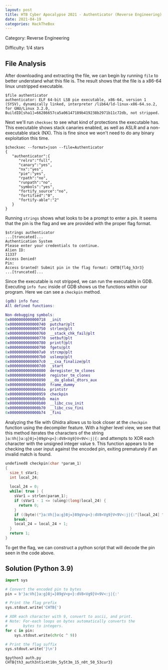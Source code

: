 ```yaml
---
layout: post
title: HTB Cyber Apocalypse 2021 - Authenticator (Reverse Engineering)
date: 2021-04-19
categories: HackTheBox
---
```


Category: Reverse Engineering

Difficulty: 1/4 stars

## File Analysis
After downloading and extracting the file, we can begin by running `file` to better understand what this file is. The result shows that the file is a x86-64 linux unstripped executable.
```
$file authenticator 
authenticator: ELF 64-bit LSB pie executable, x86-64, version 1 (SYSV), dynamically linked, interpreter /lib64/ld-linux-x86-64.so.2, for GNU/Linux 3.2.0, BuildID[sha1]=66286657ca5a06147189b419238b2971b11c72db, not stripped.

```
Next we'll run `checksec` to see what kind of protections the executable has. This executable shows stack canaries enabled, as well as ASLR and a non-executable stack (NX). This is fine since we won't need to do any binary exploitation this time.
```
$checksec --format=json --file=Authenticator
{
   "authenticator":{
      "relro":"full",
      "canary":"yes",
      "nx":"yes",
      "pie":"yes",
      "rpath":"no",
      "runpath":"no",
      "symbols":"yes",
      "fortify_source":"no",
      "fortified":"0",
      "fortify-able":"2"
   }
}
```
Running `strings` shows what looks to be a prompt to enter a pin. It seems that the pin is the flag and we are provided with the proper flag format.
```
$strings authenticator
...[truncated]...
Authentication System 
Please enter your credentials to continue.
Alien ID: 
11337
Access Denied!
Pin: 
Access Granted! Submit pin in the flag format: CHTB{fl4g_h3r3}
...[truncated]...
```
Since the executable is not stripped, we can run the executable in GDB. Executing `info func` inside of GDB shows us the functions within our program. Here we can see a `checkpin` method.
```m
(gdb) info func
All defined functions:

Non-debugging symbols:
0x0000000000000718  _init
0x0000000000000740  putchar@plt
0x0000000000000750  strlen@plt
0x0000000000000760  __stack_chk_fail@plt
0x0000000000000770  setbuf@plt
0x0000000000000780  printf@plt
0x0000000000000790  fgets@plt
0x00000000000007a0  strcmp@plt
0x00000000000007b0  usleep@plt
0x00000000000007c0  __cxa_finalize@plt
0x00000000000007d0  _start
0x0000000000000800  deregister_tm_clones
0x0000000000000840  register_tm_clones
0x0000000000000890  __do_global_dtors_aux
0x00000000000008d0  frame_dummy
0x00000000000008da  printstr
0x0000000000000959  checkpin
0x00000000000009db  main
0x0000000000000b00  __libc_csu_init
0x0000000000000b70  __libc_csu_fini
0x0000000000000b74  _fini
```
Analyzing the file with Ghidra allows us to look closer at the `checkpin` function using the decompiler feature. With a higher level view, we see that this method iterates the characters of the string `}a:Vh|}a:g}8j=}89gV<p<}:dV8<Vg9}V<9V<:j|{:` and attempts to XOR each character with the unsigned integer value `9`. This function appears to be checking the user input against the encoded pin, exiting prematurely if an invalid match is found.

```c++
undefined8 checkpin(char *param_1)
{
  size_t sVar1;
  int local_24;
  
  local_24 = 0;
  while( true ) {
    sVar1 = strlen(param_1);
    if (sVar1 - 1 <= (ulong)(long)local_24) {
      return 0;
    }
    if ((byte)("}a:Vh|}a:g}8j=}89gV<p<}:dV8<Vg9}V<9V<:j|{:"[local_24] ^ 9U) != param_1[local_24])
    break;
    local_24 = local_24 + 1;
  }
  return 1;
}
```
To get the flag, we can construct a python script that will decode the pin seen in the code above.

## Solution (Python 3.9)
```python
import sys

# Convert the encoded pin to bytes
pin = b'}a:Vh|}a:g}8j=}89gV<p<}:dV8<Vg9}V<9V<:j|{:' 

# Print the flag prefix
sys.stdout.write('CHTB{')

# XOR each character with 9, convert to ascii, and print.
# Note: For-each loops on bytes automatically converts the
#       bytes to integers.
for c in pin:
    sys.stdout.write(chr(c ^ 9))

# Print the flag suffix
sys.stdout.write('}\n')
```
```
$python3 auth.py 
CHTB{th3_auth3nt1c4t10n_5y5t3m_15_n0t_50_53cur3}
```